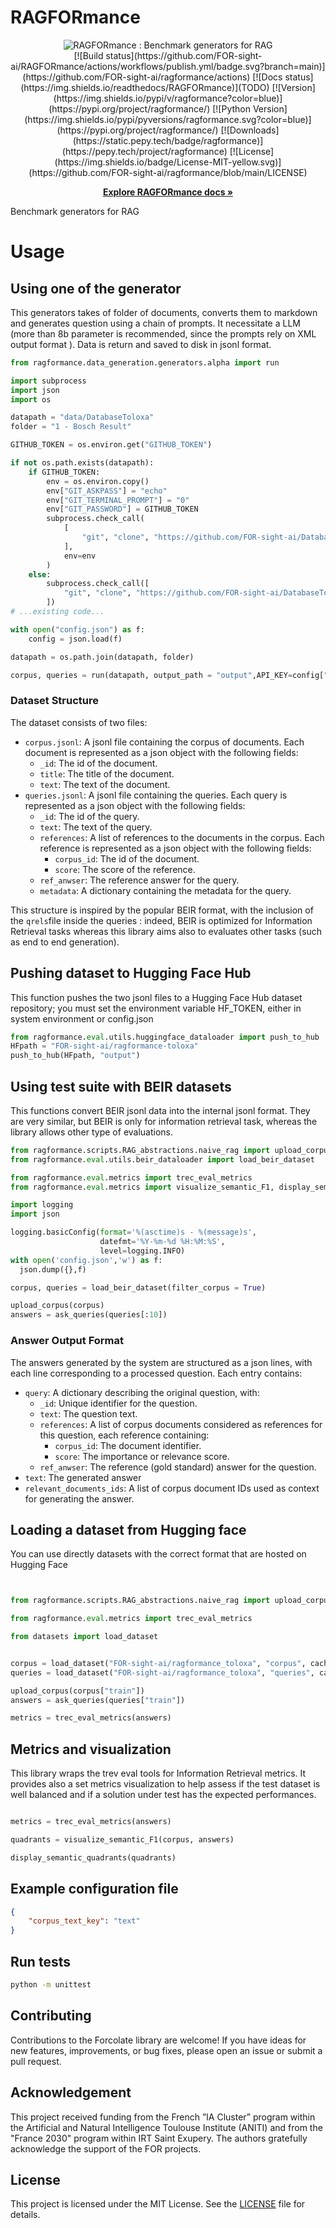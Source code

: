 # RAGFORmance
<div align="center">
  <img src="docs/assets/img/ragformance_banner.png" alt="RAGFORmance : Benchmark generators for RAG">
<br/>
[![Build status](https://github.com/FOR-sight-ai/RAGFORmance/actions/workflows/publish.yml/badge.svg?branch=main)](https://github.com/FOR-sight-ai/ragformance/actions)
[![Docs status](https://img.shields.io/readthedocs/RAGFORmance)](TODO)
[![Version](https://img.shields.io/pypi/v/ragformance?color=blue)](https://pypi.org/project/ragformance/)
[![Python Version](https://img.shields.io/pypi/pyversions/ragformance.svg?color=blue)](https://pypi.org/project/ragformance/)
[![Downloads](https://static.pepy.tech/badge/ragformance)](https://pepy.tech/project/ragformance)
[![License](https://img.shields.io/badge/License-MIT-yellow.svg)](https://github.com/FOR-sight-ai/ragformance/blob/main/LICENSE)

  <!-- Link to the documentation -->
  <a href="TODO"><strong>Explore RAGFORmance docs »</strong></a>
  <br>

</div>

Benchmark generators for RAG

# Usage

## Using one of the generator
This generators takes of folder of documents, converts them to markdown and generates question using a chain of prompts. It necessitate a LLM (more than 8b parameter is recommended, since the prompts rely on XML output format ).
Data is return and saved to disk in jsonl format.


``` python
from ragformance.data_generation.generators.alpha import run

import subprocess
import json
import os

datapath = "data/DatabaseToloxa"
folder = "1 - Bosch Result"

GITHUB_TOKEN = os.environ.get("GITHUB_TOKEN")

if not os.path.exists(datapath):
    if GITHUB_TOKEN:
        env = os.environ.copy()
        env["GIT_ASKPASS"] = "echo"
        env["GIT_TERMINAL_PROMPT"] = "0"
        env["GIT_PASSWORD"] = GITHUB_TOKEN
        subprocess.check_call(
            [
                "git", "clone", "https://github.com/FOR-sight-ai/DatabaseToloxa.git", datapath
            ],
            env=env
        )
    else:
        subprocess.check_call([
            "git", "clone", "https://github.com/FOR-sight-ai/DatabaseToloxa.git", datapath
        ])
# ...existing code...

with open("config.json") as f:
    config = json.load(f)

datapath = os.path.join(datapath, folder)

corpus, queries = run(datapath, output_path = "output",API_KEY=config["LLMkey"], API_URL=config["LLMurl"], API_MODEL=config["LLMmodel"])
```

### Dataset Structure
The dataset consists of two files:
- `corpus.jsonl`: A jsonl file containing the corpus of documents. Each document is represented as a json object with the following fields:
    - `_id`: The id of the document.
    - `title`: The title of the document.
    - `text`: The text of the document.
- `queries.jsonl`: A jsonl file containing the queries. Each query is represented as a json object with the following fields:
    - `_id`: The id of the query.
    - `text`: The text of the query.
    - `references`: A list of references to the documents in the corpus. Each reference is represented as a json object with the following fields:
        - `corpus_id`: The id of the document.
        - `score`: The score of the reference.
    - `ref_anwser`: The reference answer for the query.
    - `metadata`: A dictionary containing the metadata for the query.

This structure is inspired by the popular BEIR format, with the inclusion of the `qrels`file inside the queries : indeed, BEIR is optimized for Information Retrieval tasks whereas this library aims also to evaluates other tasks (such as end to end generation).

## Pushing dataset to Hugging Face Hub
This function pushes the two jsonl files to a Hugging Face Hub dataset repository; you must set the environment variable HF_TOKEN, either in system environment or config.json

``` python
from ragformance.eval.utils.huggingface_dataloader import push_to_hub
HFpath = "FOR-sight-ai/ragformance-toloxa"
push_to_hub(HFpath, "output")
```


## Using test suite with BEIR datasets 
This functions convert BEIR jsonl data into the internal jsonl format. They are very similar, but BEIR is only for information retrieval task, whereas the library allows other type of evaluations.

``` python
from ragformance.scripts.RAG_abstractions.naive_rag import upload_corpus, ask_queries
from ragformance.eval.utils.beir_dataloader import load_beir_dataset

from ragformance.eval.metrics import trec_eval_metrics
from ragformance.eval.metrics import visualize_semantic_F1, display_semantic_quadrants

import logging
import json

logging.basicConfig(format='%(asctime)s - %(message)s',
                    datefmt='%Y-%m-%d %H:%M:%S',
                    level=logging.INFO)
with open('config.json','w') as f:
  json.dump({},f)

corpus, queries = load_beir_dataset(filter_corpus = True)

upload_corpus(corpus)
answers = ask_queries(queries[:10])

```


### Answer Output Format
The answers generated by the system are structured as a json lines, with each line corresponding to a processed question. Each entry contains:

- `query`: A dictionary describing the original question, with:
  - `_id`: Unique identifier for the question.
  - `text`: The question text.
  - `references`: A list of corpus documents considered as references for this question, each reference containing:
    - `corpus_id`: The document identifier.
    - `score`: The importance or relevance score.
  - `ref_anwser`: The reference (gold standard) answer for the question.
- `text`: The generated answer
- `relevant_documents_ids`: A list of corpus document IDs used as context for generating the answer.


## Loading a dataset from Hugging face

You can use directly datasets with the correct format that are hosted on Hugging Face

``` python


from ragformance.scripts.RAG_abstractions.naive_rag import upload_corpus, ask_queries

from ragformance.eval.metrics import trec_eval_metrics

from datasets import load_dataset


corpus = load_dataset("FOR-sight-ai/ragformance_toloxa", "corpus", cache_dir="output")
queries = load_dataset("FOR-sight-ai/ragformance_toloxa", "queries", cache_dir="output")

upload_corpus(corpus["train"])
answers = ask_queries(queries["train"])

metrics = trec_eval_metrics(answers)

```

## Metrics and visualization
This library wraps the trev eval tools for Information Retrieval metrics.
It provides also a set metrics visualization to help assess if the test dataset is well balanced and if a solution under test has the expected performances.

```python

metrics = trec_eval_metrics(answers)

quadrants = visualize_semantic_F1(corpus, answers)

display_semantic_quadrants(quadrants)

```

## Example configuration file

``` json
{
    "corpus_text_key": "text"
}


```

## Run tests

```bash
python -m unittest
```



## Contributing

Contributions to the Forcolate library are welcome! If you have ideas for new features, improvements, or bug fixes, please open an issue or submit a pull request.

## Acknowledgement

This project received funding from the French ”IA Cluster” program within the Artificial and Natural Intelligence Toulouse Institute (ANITI) and from the "France 2030" program within IRT Saint Exupery. The authors gratefully acknowledge the support of the FOR projects.

## License

This project is licensed under the MIT License. See the [LICENSE](LICENSE) file for details.
